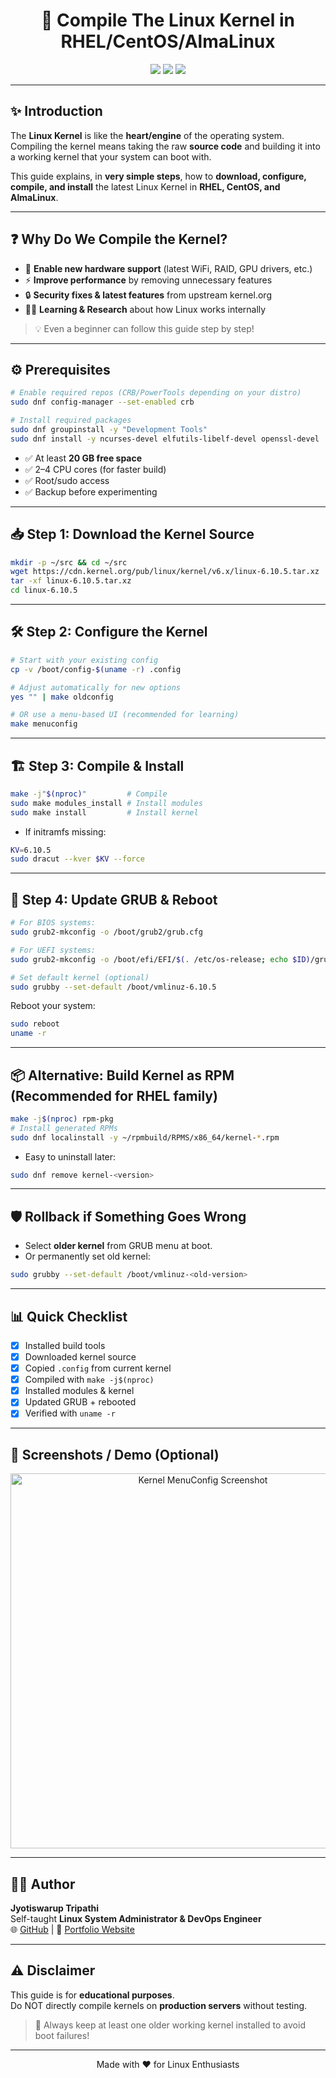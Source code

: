 <h1 align="center">
  🚀 Compile The Linux Kernel in RHEL/CentOS/AlmaLinux
</h1>

<p align="center">
  <img src="https://img.shields.io/badge/Linux-Kernel-green?style=for-the-badge&logo=linux&logoColor=white" />
  <img src="https://img.shields.io/badge/Build-Custom-blue?style=for-the-badge&logo=gnu&logoColor=white" />
  <img src="https://img.shields.io/badge/RHEL%2FCentOS-AlmaLinux-red?style=for-the-badge&logo=redhat&logoColor=white" />
</p>

---

## ✨ Introduction
The **Linux Kernel** is like the **heart/engine** of the operating system.  
Compiling the kernel means taking the raw **source code** and building it into a working kernel that your system can boot with.

This guide explains, in **very simple steps**, how to **download, configure, compile, and install** the latest Linux Kernel in **RHEL, CentOS, and AlmaLinux**.

---

## ❓ Why Do We Compile the Kernel?

- 🔧 **Enable new hardware support** (latest WiFi, RAID, GPU drivers, etc.)  
- ⚡ **Improve performance** by removing unnecessary features  
- 🔒 **Security fixes & latest features** from upstream kernel.org  
- 🧑‍🎓 **Learning & Research** about how Linux works internally  

> 💡 Even a beginner can follow this guide step by step!

---

## ⚙️ Prerequisites

```bash
# Enable required repos (CRB/PowerTools depending on your distro)
sudo dnf config-manager --set-enabled crb

# Install required packages
sudo dnf groupinstall -y "Development Tools"
sudo dnf install -y ncurses-devel elfutils-libelf-devel openssl-devel   bc bison flex perl dwarves pahole wget xz tar gzip dracut   gcc gcc-c++ make zstd rsync rpm-build
```

- ✅ At least **20 GB free space**
- ✅ 2–4 CPU cores (for faster build)
- ✅ Root/sudo access
- ✅ Backup before experimenting  

---

## 📥 Step 1: Download the Kernel Source

```bash
mkdir -p ~/src && cd ~/src
wget https://cdn.kernel.org/pub/linux/kernel/v6.x/linux-6.10.5.tar.xz
tar -xf linux-6.10.5.tar.xz
cd linux-6.10.5
```

---

## 🛠️ Step 2: Configure the Kernel

```bash
# Start with your existing config
cp -v /boot/config-$(uname -r) .config

# Adjust automatically for new options
yes "" | make oldconfig

# OR use a menu-based UI (recommended for learning)
make menuconfig
```

---

## 🏗️ Step 3: Compile & Install

```bash
make -j"$(nproc)"         # Compile
sudo make modules_install # Install modules
sudo make install         # Install kernel
```

- If initramfs missing:
```bash
KV=6.10.5
sudo dracut --kver $KV --force
```

---

## 📌 Step 4: Update GRUB & Reboot

```bash
# For BIOS systems:
sudo grub2-mkconfig -o /boot/grub2/grub.cfg

# For UEFI systems:
sudo grub2-mkconfig -o /boot/efi/EFI/$(. /etc/os-release; echo $ID)/grub.cfg

# Set default kernel (optional)
sudo grubby --set-default /boot/vmlinuz-6.10.5
```

Reboot your system:
```bash
sudo reboot
uname -r
```

---

## 📦 Alternative: Build Kernel as RPM (Recommended for RHEL family)

```bash
make -j$(nproc) rpm-pkg
# Install generated RPMs
sudo dnf localinstall -y ~/rpmbuild/RPMS/x86_64/kernel-*.rpm
```

- Easy to uninstall later:
```bash
sudo dnf remove kernel-<version>
```

---

## 🛡️ Rollback if Something Goes Wrong

- Select **older kernel** from GRUB menu at boot.  
- Or permanently set old kernel:
```bash
sudo grubby --set-default /boot/vmlinuz-<old-version>
```

---

## 📊 Quick Checklist

- [x] Installed build tools  
- [x] Downloaded kernel source  
- [x] Copied `.config` from current kernel  
- [x] Compiled with `make -j$(nproc)`  
- [x] Installed modules & kernel  
- [x] Updated GRUB + rebooted  
- [x] Verified with `uname -r`  

---

## 🎨 Screenshots / Demo (Optional)

<p align="center">
  <img src="https://raw.githubusercontent.com/<your-github-username>/<your-repo>/main/assets/kernel-menuconfig.png" width="600" alt="Kernel MenuConfig Screenshot">
</p>

---

## 🧑‍💻 Author

**Jyotiswarup Tripathi**  
Self-taught **Linux System Administrator & DevOps Engineer**  
🌐 [GitHub](https://github.com/jyotiswaroop20) | 🔗 [Portfolio Website](#)  

---

## ⚠️ Disclaimer
This guide is for **educational purposes**.  
Do NOT directly compile kernels on **production servers** without testing.  

> 🛑 Always keep at least one older working kernel installed to avoid boot failures!

---

<p align="center">
  Made with ❤️ for Linux Enthusiasts
</p>

